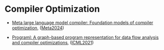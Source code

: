 # Compiler Optimization

- [Meta large language model compiler: Foundation models of compiler optimization](../venues/Meta2024/paper_1.md), ([Meta2024](../venues/Meta2024/README.md))


- [Programl: A graph-based program representation for data flow analysis and compiler optimizations](../venues/ICML2021/paper_2.md), ([ICML2021](../venues/ICML2021/README.md))
